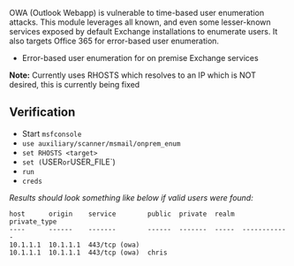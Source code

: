 OWA (Outlook Webapp) is vulnerable to time-based user enumeration attacks.
 This module leverages all known, and even some lesser-known services exposed by default
 Exchange installations to enumerate users. It also targets Office 365 for error-based user enumeration.

- Error-based user enumeration for on premise Exchange services

**Note:**  Currently uses RHOSTS which resolves to an IP which is NOT desired, this is currently being fixed 

## Verification

- Start `msfconsole`
- `use auxiliary/scanner/msmail/onprem_enum`
- `set RHOSTS <target>`
- `set (`USER` or `USER_FILE`)
- `run`
- `creds`

*Results should look something like below if valid users were found:*

```
host      origin    service        public  private  realm  private_type
----      ------    -------        ------  -------  -----  ------------
10.1.1.1  10.1.1.1  443/tcp (owa)
10.1.1.1  10.1.1.1  443/tcp (owa)  chris
```
